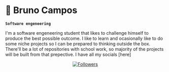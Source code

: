 # 👾 Bruno Campos

**`Software engeneering`**

I'm a software engeneering student that likes to challenge himself
to produce the best possible outcome. I like to learn and ocasionally
like to do some niche projects so I can be prepared to thinking outside
the box. There'll be a lot of repositories with school work, so majority 
of the projects will be built from that prepective. I have all my socials [here]

<p align = "center">
    <a href = "https://github.com/Rush99099?tab=followers">
        <img alt = "Followers" title = "Follow me on Github" src = "https://custom-icon-badges.demolab.com/github/followers/Rush99099?color=236ad3&labelColor=1155ba&style=for-the-badge&logo=person-add&label=Follow&logoColor=White"/></a>
    <a href = "https://www.instagram.com/kampoos68/followers">
        <img alt = "Total Stars" title = "Total stars on Github" src = "https://custom-icon-badges.demolab.com/instagram/followers/kampoos68?color=55960c\&style=for-the-badge&labelColor=488207&logo=star>
</p>